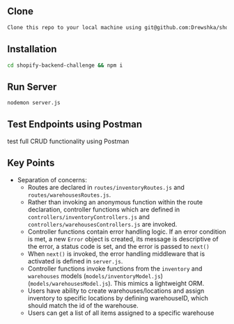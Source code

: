 ## Clone

```sh
Clone this repo to your local machine using git@github.com:Drewshka/shopify_backend.git
```

## Installation

```sh
cd shopify-backend-challenge && npm i
```

## Run Server

```sh
nodemon server.js
```

## Test Endpoints using Postman

test full CRUD functionality using Postman

## Key Points

- Separation of concerns:
  - Routes are declared in `routes/inventoryRoutes.js` and `routes/warehousesRoutes.js`.
  - Rather than invoking an anonymous function within the route declaration, controller functions which are defined in `controllers/inventoryControllers.js` and `controllers/warehousesControllers.js` are invoked.
  - Controller functions contain error handling logic. If an error condition is met, a new `Error` object is created, its message is descriptive of the error, a status code is set, and the error is passed to `next()`
  - When `next()` is invoked, the error handling middleware that is activated is defined in `server.js`.
  - Controller functions invoke functions from the `inventory` and `warehouses` models (`models/inventoryModel.js`) (`models/warehousesModel.js`). This mimics a lightweight ORM.
  - Users have ability to create warehouses/locations and assign inventory to specific locations by defining warehouseID, which should match the id of the warehouse.
  - Users can get a list of all items assigned to a specific warehouse
